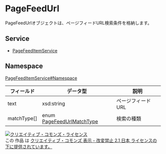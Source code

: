 # PageFeedUrl

PageFeedUrlオブジェクトは、ページフィードURL検索条件を格納します。

## Service

- [PageFeedItemService](../../services/PageFeedItemService.md)

## Namespace

[PageFeedItemService#Namespace](../../services/PageFeedItemService.md#namespace)

| フィールド       | データ型                                                   | 説明            |
|-------------|--------------------------------------------------------|---------------|
| text        | xsd:string                                             | ページフィードURL |
| matchType[] | enum [PageFeedUrlMatchType](./PageFeedUrlMatchType.md) | 検索の種類      |

[![クリエイティブ・コモンズ・ライセンス](https://i.creativecommons.org/l/by-nd/2.1/jp/88x31.png)](http://creativecommons.org/licenses/by-nd/2.1/jp/)<br>
この 作品 は [クリエイティブ・コモンズ 表示 - 改変禁止 2.1 日本 ライセンスの下に提供されています。](http://creativecommons.org/licenses/by-nd/2.1/jp/)
